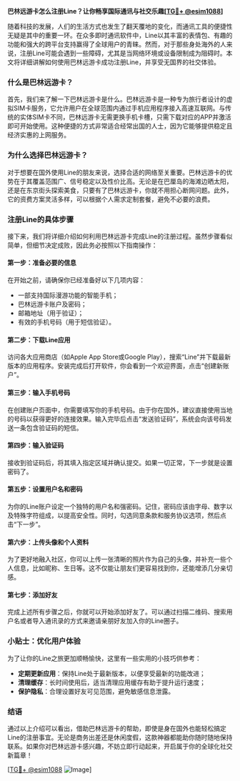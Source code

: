 **巴林远游卡怎么注册Line？让你畅享国际通讯与社交乐趣[[TG💪+ @esim1088](https://t.me/s/esim1088)]**

随着科技的发展，人们的生活方式也发生了翻天覆地的变化，而通讯工具的便捷性无疑是其中的重要一环。在众多即时通讯软件中，Line以其丰富的表情包、有趣的功能和强大的跨平台支持赢得了全球用户的青睐。然而，对于那些身处海外的人来说，注册Line可能会遇到一些障碍，尤其是当网络环境或设备限制成为阻碍时。本文将详细讲解如何使用巴林远游卡成功注册Line，并享受无国界的社交体验。

### 什么是巴林远游卡？

首先，我们来了解一下巴林远游卡是什么。巴林远游卡是一种专为旅行者设计的虚拟SIM卡服务，它允许用户在全球范围内通过手机应用程序接入高速互联网。与传统的实体SIM卡不同，巴林远游卡无需更换手机卡槽，只需下载对应的APP并激活即可开始使用。这种便捷的方式非常适合经常出国的人士，因为它能够提供稳定且经济实惠的上网服务。

### 为什么选择巴林远游卡？

对于想要在国外使用Line的朋友来说，选择合适的网络至关重要。巴林远游卡的优势在于其覆盖范围广、信号稳定以及性价比高。无论是在巴厘岛的海滩边晒太阳，还是在东京街头探索美食，只要有了巴林远游卡，你就不用担心断网问题。此外，它的资费方案灵活多样，可以根据个人需求定制套餐，避免不必要的浪费。

### 注册Line的具体步骤

接下来，我们将详细介绍如何利用巴林远游卡完成Line的注册过程。虽然步骤看似简单，但细节决定成败，因此务必按照以下指南操作：

#### 第一步：准备必要的信息
在开始之前，请确保你已经准备好以下几项内容：
- 一部支持国际漫游功能的智能手机；
- 巴林远游卡账户及密码；
- 邮箱地址（用于验证）；
- 有效的手机号码（用于短信验证）。

#### 第二步：下载Line应用
访问各大应用商店（如Apple App Store或Google Play），搜索“Line”并下载最新版本的应用程序。安装完成后打开软件，你会看到一个欢迎界面，点击“创建新账户”。

#### 第三步：输入手机号码
在创建账户页面中，你需要填写你的手机号码。由于你在国外，建议直接使用当地的号码以获得更好的连接效果。输入完毕后点击“发送验证码”，系统会向该号码发送一条包含验证码的短信。

#### 第四步：输入验证码
接收到验证码后，将其填入指定区域并确认提交。如果一切正常，下一步就是设置密码了。

#### 第五步：设置用户名和密码
为你的Line账户设定一个独特的用户名和强密码。记住，密码应该由字母、数字以及特殊字符组成，以提高安全性。同时，勾选同意条款和服务协议选项，然后点击“下一步”。

#### 第六步：上传头像和个人资料
为了更好地融入社区，你可以上传一张清晰的照片作为自己的头像，并补充一些个人信息，比如昵称、生日等。这不仅能让朋友们更容易找到你，还能增添几分亲切感。

#### 第七步：添加好友
完成上述所有步骤之后，你就可以开始添加好友了。可以通过扫描二维码、搜索用户名或者导入通讯录的方式来邀请亲朋好友加入你的Line圈子。

### 小贴士：优化用户体验
为了让你的Line之旅更加顺畅愉快，这里有一些实用的小技巧供参考：
- **定期更新应用**：保持Line处于最新版本，以便享受最新的功能改进；
- **清理缓存**：长时间使用后，适当清理应用缓存有助于提升运行速度；
- **保护隐私**：合理设置好友可见范围，避免敏感信息泄露。

### 结语

通过以上介绍可以看出，借助巴林远游卡的帮助，即使是身在国外也能轻松搞定Line的注册事宜。无论是商务出差还是休闲度假，这款神器都能助你随时随地保持联系。如果你对巴林远游卡感兴趣，不妨立即行动起来，开启属于你的全球化社交新篇章！

[[TG💪+ @esim1088](https://t.me/s/esim1088) ![Image](https://i.postimg.cc/4NQfJmqS/Snipaste-2025-05-13-00-14-12.png)]
